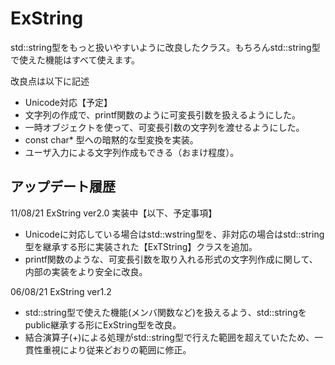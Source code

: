# ExString
std::string型をもっと扱いやすいように改良したクラス。もちろんstd::string型で使えた機能はすべて使えます。

改良点は以下に記述

- Unicode対応【予定】
- 文字列の作成で、printf関数のように可変長引数を扱えるようにした。
- 一時オブジェクトを使って、可変長引数の文字列を渡せるようにした。
- const char* 型への暗黙的な型変換を実装。
- ユーザ入力による文字列作成もできる（おまけ程度）。

## アップデート履歴

11/08/21 ExString ver2.0 実装中【以下、予定事項】
- Unicodeに対応している場合はstd::wstring型を、非対応の場合はstd::string型を継承する形に実装された【ExTString】クラスを追加。
- printf関数のような、可変長引数を取り入れる形式の文字列作成に関して、内部の実装をより安全に改良。

06/08/21 ExString ver1.2
- std::string型で使えた機能(メンバ関数など)を扱えるよう、std::stringをpublic継承する形にExString型を改良。
- 結合演算子(+)による処理がstd::string型で行えた範囲を超えていたため、一貫性重視により従来どおりの範囲に修正。
